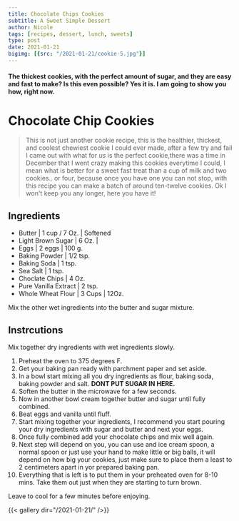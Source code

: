 ```yaml
---
title: Chocolate Chips Cookies
subtitle: A Sweet Simple Dessert 
author: Nicole
tags: [recipes, dessert, lunch, sweets]
type: post
date: 2021-01-21
bigimg: [{src: "/2021-01-21/cookie-5.jpg"}]
---
```


#### The thickest cookies, with the perfect amount of sugar, and they are easy and fast to make? Is this even possible? Yes it is. I am going to show you how, right now.


# Chocolate Chip Cookies

> This is not just another cookie recipe, this is the healthier, thickest, and coolest chewiest cookie I could ever made, after a few try and fail I came out with what for *us* is the perfect cookie,there was a time in December that I went crazy making this cookies everytime I could, I mean what is better for a sweet fast treat than a cup of milk and two cookies.. or four, because once you have one you can not stop, with this recipe you can make a batch of around ten-twelve cookies. Ok I won't keep you any longer, here you have it!

## Ingredients

- Butter | 1 cup / 7 Oz. | Softened
- Light Brown Sugar | 6 Oz. | 
- Eggs | 2 eggs | 100 g.
- Baking Powder | 1/2 tsp.
- Baking Soda | 1 tsp.
- Sea Salt | 1 tsp.
- Choclate Chips | 4 Oz.
- Pure Vanilla Extract | 2 tsp.
- Whole Wheat Flour | 3 Cups | 12Oz.

Mix the other wet ingredients into the butter and sugar mixture.

## Instrcutions

Mix together dry ingredients with wet ingredients slowly.

1. Preheat the oven to 375 degrees F. 
2. Get your baking pan ready with parchment paper and set aside.
3. In a bowl start mixing all you dry ingredients as flour, baking soda, baking powder and salt. **DONT PUT SUGAR IN HERE.**
4. Soften the butter in the microwave for a few seconds.
5. Now in another bowl cream together butter and sugar until fully combined.
6. Beat eggs and vanilla until fluff.
7. Start mixing together your ingredients, I recommend you start pouring your dry ingredients with sugar and butter and next your eggs. 
8. Once fully combined add your chocolate chips and mix well again.
9. Next step will depend on you, you can use and ice cream spoon, a normal spoon or just use your hand to make little or big balls, it will depend on how big your cookies, just make sure to place them a least to 2 centimeters apart in yor prepared baking pan.
10. Everything that is left is to put them in your preheated oven for 8-10 mins. Take them out just when they are starting to turn brown.

Leave to cool for a few minutes before enjoying.

{{< gallery dir="/2021-01-21/" />}}